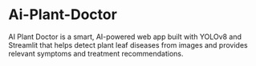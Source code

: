 # Ai-Plant-Doctor
AI Plant Doctor is a smart, AI-powered web app built with YOLOv8 and Streamlit that helps detect plant leaf diseases from images and provides relevant symptoms and treatment recommendations.
